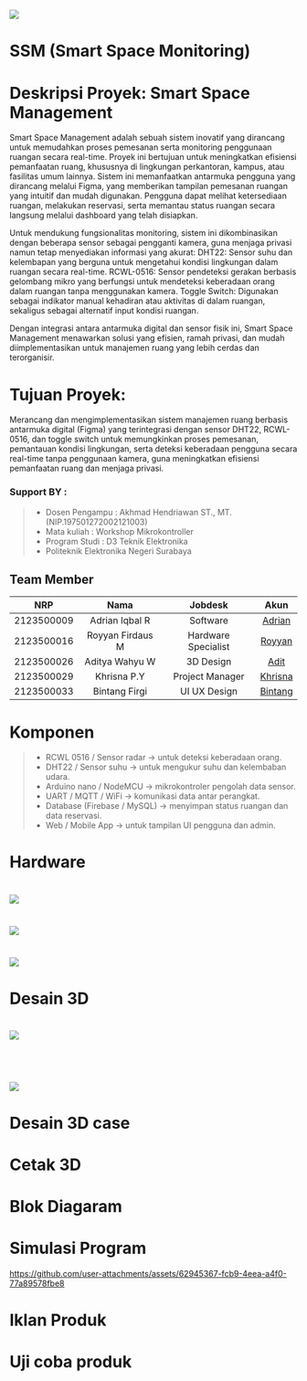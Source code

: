 # <img src="Desain UI-UX/Landing page .png">
# SSM (Smart Space Monitoring)
# Deskripsi Proyek: Smart Space Management
Smart Space Management adalah sebuah sistem inovatif yang dirancang untuk memudahkan proses pemesanan serta monitoring penggunaan ruangan secara real-time. Proyek ini bertujuan untuk meningkatkan efisiensi pemanfaatan ruang, khususnya di lingkungan perkantoran, kampus, atau fasilitas umum lainnya.
Sistem ini memanfaatkan antarmuka pengguna yang dirancang melalui Figma, yang memberikan tampilan pemesanan ruangan yang intuitif dan mudah digunakan. Pengguna dapat melihat ketersediaan ruangan, melakukan reservasi, serta memantau status ruangan secara langsung melalui dashboard yang telah disiapkan.

Untuk mendukung fungsionalitas monitoring, sistem ini dikombinasikan dengan beberapa sensor sebagai pengganti kamera, guna menjaga privasi namun tetap menyediakan informasi yang akurat:
DHT22: Sensor suhu dan kelembapan yang berguna untuk mengetahui kondisi lingkungan dalam ruangan secara real-time.
RCWL-0516: Sensor pendeteksi gerakan berbasis gelombang mikro yang berfungsi untuk mendeteksi keberadaan orang dalam ruangan tanpa menggunakan kamera.
Toggle Switch: Digunakan sebagai indikator manual kehadiran atau aktivitas di dalam ruangan, sekaligus sebagai alternatif input kondisi ruangan.

Dengan integrasi antara antarmuka digital dan sensor fisik ini, Smart Space Management menawarkan solusi yang efisien, ramah privasi, dan mudah diimplementasikan untuk manajemen ruang yang lebih cerdas dan terorganisir.


# Tujuan Proyek:
Merancang dan mengimplementasikan sistem manajemen ruang berbasis antarmuka digital (Figma) yang terintegrasi dengan sensor DHT22, RCWL-0516, dan toggle switch untuk memungkinkan proses pemesanan, pemantauan kondisi lingkungan, serta deteksi keberadaan pengguna secara real-time tanpa penggunaan kamera, guna meningkatkan efisiensi pemanfaatan ruang dan menjaga privasi.
### Support BY :
>- Dosen Pengampu : Akhmad Hendriawan ST., MT. (NIP.197501272002121003)<br>
>- Mata kuliah : Workshop Mikrokontroller<br>
>- Program Studi : D3 Teknik Elektronika<br>
>- Politeknik Elektronika Negeri Surabaya<br>
## Team Member
|      NRP      |        Nama       |        Jobdesk        |                    Akun                  |
| :-----------: |:----------------: | :-------------------: | :---------------------------------------:|
| 2123500009    | Adrian Iqbal R    | Software              | [Adrian](https://github.com/AdrianIqbalR)
| 2123500016    | Royyan Firdaus M  | Hardware Specialist   | [Royyan](https://github.com/nataratungga)
| 2123500026    | Aditya Wahyu W    | 3D Design          | [Adit](https://github.com/AdityaWahyuW)
| 2123500029    | Khrisna P.Y       | Project Manager       | [Khrisna](https://github.com/Khrisnapy)
| 2123500033    | Bintang Firgi     | UI UX Design           | [Bintang](https://github.com/FI7EEE)
# Komponen 
>- RCWL 0516 / Sensor radar → untuk deteksi keberadaan orang.
>- DHT22 / Sensor suhu  → untuk mengukur suhu dan kelembaban udara.
>- Arduino nano / NodeMCU → mikrokontroler pengolah data sensor.
>- UART / MQTT / WiFi → komunikasi data antar perangkat.
>- Database (Firebase / MySQL) → menyimpan status ruangan dan data reservasi.
>- Web / Mobile App → untuk tampilan UI pengguna dan admin.
# Hardware
# <img src="Hardware/Skematik SSM.jpg">
# <img src="Hardware/Layout SSM.jpg">
# <img src="Hardware/3D hardware SSM.jpg">
# Desain 3D
# <img src="https://github.com/FI7EEE/SSM/blob/main/Desain%203D%20%5BSMM%5D/3D%20Komponen2.png"><center><br>
# <img src="https://github.com/FI7EEE/SSM/blob/main/Desain%203D%20%5BSMM%5D/Bawah.jpg"><center>
# Desain 3D case
# Cetak 3D
# Blok Diagaram
# Simulasi Program
https://github.com/user-attachments/assets/62945367-fcb9-4eea-a4f0-77a89578fbe8 <br>

# Iklan Produk
# Uji coba produk
